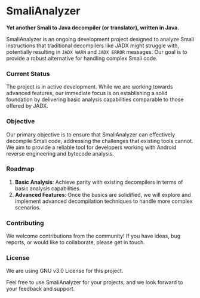 # SmaliAnalyzer

**Yet another Smali to Java decompiler (or translator), written in Java.**

SmaliAnalyzer is an ongoing development project designed to analyze Smali instructions that traditional decompilers like JADX might struggle with, potentially resulting in `JADX WARN` and `JADX ERROR` messages. Our goal is to provide a robust alternative for handling complex Smali code.

### Current Status

The project is in active development. While we are working towards advanced features, our immediate focus is on establishing a solid foundation by delivering basic analysis capabilities comparable to those offered by JADX.

### Objective

Our primary objective is to ensure that SmaliAnalyzer can effectively decompile Smali code, addressing the challenges that existing tools cannot. We aim to provide a reliable tool for developers working with Android reverse engineering and bytecode analysis.

### Roadmap

1. **Basic Analysis**: Achieve parity with existing decompilers in terms of basic analysis capabilities.
2. **Advanced Features**: Once the basics are solidified, we will explore and implement advanced decompilation techniques to handle more complex scenarios.

### Contributing

We welcome contributions from the community! If you have ideas, bug reports, or would like to collaborate, please get in touch.

### License
We are using GNU v3.0 License for this project.

Feel free to use SmaliAnalyzer for your projects, and we look forward to your feedback and support.

